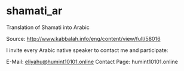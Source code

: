 # shamati_ar

Translation of Shamati into Arabic

Source: http://www.kabbalah.info/eng/content/view/full/58016

I invite every Arabic native speaker to contact me and participate:

E-Mail: eliyahu@humint10101.online
Contact Page: humint10101.online
